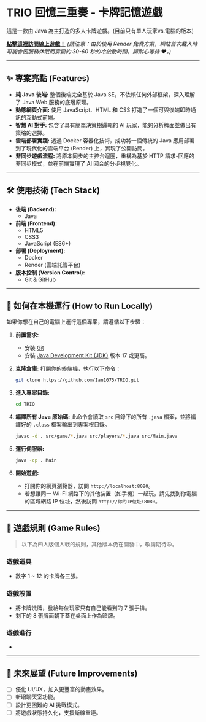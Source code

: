 # TRIO 回憶三重奏 - 卡牌記憶遊戲

這是一款由 Java 為主打造的多人卡牌遊戲。(目前只有單人玩家vs.電腦的版本)

**[點擊這裡訪問線上遊戲！](https://trio-t92k.onrender.com/)** 
*(請注意：由於使用 Render 免費方案，網站首次載入時可能會因服務休眠而需要約 30-60 秒的冷啟動時間，請耐心等待 ❤️。)*

---

## ✨ 專案亮點 (Features)

*   **純 Java 後端:** 整個後端完全基於 Java SE，不依賴任何外部框架，深入理解了 Java Web 服務的底層原理。
*   **動態網頁介面:** 使用 JavaScript、HTML 和 CSS 打造了一個可與後端即時通訊的互動式前端。
*   **智慧 AI 對手:** 包含了具有簡單決策樹邏輯的 AI 玩家，能夠分析牌面並做出有策略的選擇。
*   **雲端部署實踐:** 透過 Docker 容器化技術，成功將一個傳統的 Java 應用部署到了現代化的雲端平台 (Render) 上，實現了公開訪問。
*   **非同步遊戲流程:** 將原本同步的主控台迴圈，重構為基於 HTTP 請求-回應的非同步模式，並在前端實現了 AI 回合的分步視覺化。

---

## 🛠️ 使用技術 (Tech Stack)

*   **後端 (Backend):**
    *   Java
*   **前端 (Frontend):**
    *   HTML5
    *   CSS3
    *   JavaScript (ES6+)
*   **部署 (Deployment):**
    *   Docker
    *   Render (雲端託管平台)
*   **版本控制 (Version Control):**
    *   Git & GitHub

---

## 🚀 如何在本機運行 (How to Run Locally)

如果你想在自己的電腦上運行這個專案，請遵循以下步驟：

1.  **前置需求:**
    *   安裝 [Git](https://git-scm.com/)
    *   安裝 [Java Development Kit (JDK)](https://www.oracle.com/java/technologies/downloads/) 版本 17 或更高。

2.  **克隆倉庫:**
    打開你的終端機，執行以下命令：
    ```bash
    git clone https://github.com/Ian1075/TRIO.git
    ```

3.  **進入專案目錄:**
    ```bash
    cd TRIO
    ```

4.  **編譯所有 Java 原始碼:**
    此命令會讀取 `src` 目錄下的所有 `.java` 檔案，並將編譯好的 `.class` 檔案輸出到專案根目錄。
    ```bash
    javac -d . src/game/*.java src/players/*.java src/Main.java
    ```

5.  **運行伺服器:**
    ```bash
    java -cp . Main
    ```

6.  **開始遊戲:**
    *   打開你的網頁瀏覽器，訪問 `http://localhost:8080`。
    *   若想讓同一 Wi-Fi 網路下的其他裝置（如手機）一起玩，請先找到你電腦的區域網路 IP 位址，然後訪問 `http://你的IP位址:8080`。

---

## 📜 遊戲規則 (Game Rules)

> 以下為四人版個人戰的規則，其他版本仍在開發中，敬請期待😃。

### 遊戲道具
* 數字 1 ~ 12 的卡牌各三張。
### 遊戲設置
* 將卡牌洗牌，發給每位玩家只有自己能看到的 7 張手排。
* 剩下的 8 張牌面朝下蓋在桌面上作為暗牌。
### 遊戲進行
* 

---

## 📝 未來展望 (Future Improvements)

*   [ ] 優化 UI/UX，加入更豐富的動畫效果。
*   [ ] 新增聊天室功能。
*   [ ] 設計更困難的 AI 挑戰模式。
*   [ ] 將遊戲狀態持久化，支援斷線重連。